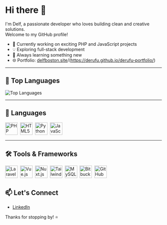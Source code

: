 # Hi there 👋

I'm Delf, a passionate developer who loves building clean and creative solutions.  
Welcome to my GitHub profile!

- 🔭 Currently working on exciting PHP and JavaScript projects  
- 💡 Exploring full-stack development
- 🎯 Always learning something new  
- 🌐 Portfolio: [delfboston.site](https://delfboston.site)/(https://derufu.github.io/derufu-portfolio/)

---

## 🚀 Top Languages

![Top Languages](https://github-readme-stats.vercel.app/api/top-langs/?username=derufu&layout=compact&theme=radical&hide_border=true)

---

## 🚀 Languages

<p align="left">
  <img src="https://cdn.jsdelivr.net/gh/devicons/devicon@latest/icons/php/php-original.svg" alt="PHP" width="40" height="40" title="PHP" />&nbsp;
  <img src="https://cdn.jsdelivr.net/gh/devicons/devicon@latest/icons/html5/html5-original-wordmark.svg" alt="HTML5" width="40" height="40" title="HTML5" />&nbsp;
  <img src="https://cdn.jsdelivr.net/gh/devicons/devicon@latest/icons/python/python-original-wordmark.svg" alt="Python" width="40" height="40" title="Python" />&nbsp;
  <img src="https://cdn.jsdelivr.net/gh/devicons/devicon@latest/icons/javascript/javascript-original.svg" alt="JavaScript" width="40" height="40" title="JavaScript" />
</p>

---

## 🛠️ Tools & Frameworks

<p align="left">
  <img src="https://cdn.jsdelivr.net/gh/devicons/devicon@latest/icons/laravel/laravel-original.svg" alt="Laravel" width="40" height="40" title="Laravel" />&nbsp;
  <img src="https://cdn.jsdelivr.net/gh/devicons/devicon@latest/icons/vuejs/vuejs-original-wordmark.svg" alt="Vue.js" width="40" height="40" title="Vue.js" />&nbsp;
  <img src="https://cdn.jsdelivr.net/gh/devicons/devicon@latest/icons/nuxtjs/nuxtjs-original-wordmark.svg" alt="Nuxt.js" width="40" height="40" title="Nuxt.js" />&nbsp;
  <img src="https://cdn.jsdelivr.net/gh/devicons/devicon@latest/icons/tailwindcss/tailwindcss-original-wordmark.svg" alt="Tailwind CSS" width="40" height="40" title="Tailwind CSS" />&nbsp;
  <img src="https://cdn.jsdelivr.net/gh/devicons/devicon@latest/icons/mysql/mysql-original-wordmark.svg" alt="MySQL" width="40" height="40" title="MySQL" />&nbsp;
  <img src="https://cdn.jsdelivr.net/gh/devicons/devicon@latest/icons/bitbucket/bitbucket-original-wordmark.svg" alt="Bitbucket" width="40" height="40" title="Bitbucket" />&nbsp;
  <img src="https://cdn.jsdelivr.net/gh/devicons/devicon@latest/icons/github/github-original-wordmark.svg"  alt="GitHub" width="40" height="40" title="GitHub" />
</p>


## 📫 Let's Connect

- [LinkedIn](https://www.linkedin.com/in/delfcarlboston)

Thanks for stopping by! ⭐

